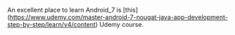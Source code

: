 An excellent place to learn Android_7 is [this] (https://www.udemy.com/master-android-7-nougat-java-app-development-step-by-step/learn/v4/content) Udemy course.